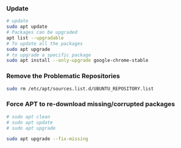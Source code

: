 ### Update
```bash
# update
sudo apt update
# Packages can be upgraded
apt list --upgradable
# To update all the packages
sudo apt upgrade
# to upgrade a specific package
sudo apt install --only-upgrade google-chrome-stable
```

### Remove the Problematic Repositories
```bash
sudo rm /etc/apt/sources.list.d/UBUNTU_REPOSITORY.list
```

### Force APT to re-download missing/corrupted packages
```bash
# sudo apt clean
# sudo apt update
# sudo apt upgrade

sudo apt upgrade --fix-missing
```
